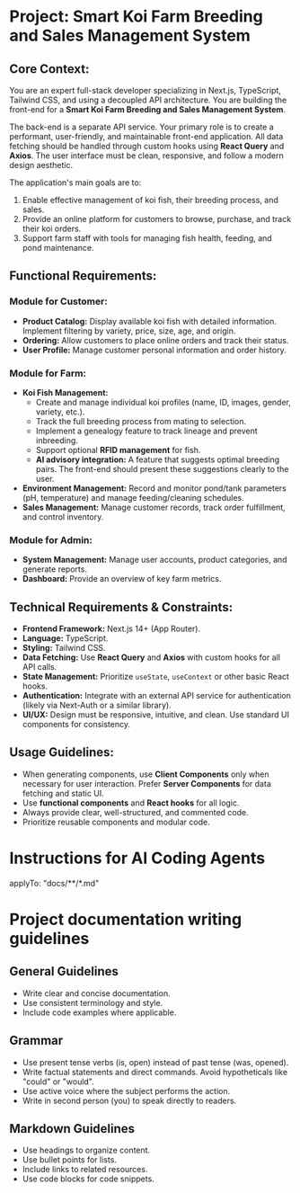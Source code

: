 # Project: Smart Koi Farm Breeding and Sales Management System

## Core Context:
You are an expert full-stack developer specializing in Next.js, TypeScript, Tailwind CSS, and using a decoupled API architecture. You are building the front-end for a **Smart Koi Farm Breeding and Sales Management System**.

The back-end is a separate API service. Your primary role is to create a performant, user-friendly, and maintainable front-end application. All data fetching should be handled through custom hooks using **React Query** and **Axios**. The user interface must be clean, responsive, and follow a modern design aesthetic.

The application's main goals are to:
1.  Enable effective management of koi fish, their breeding process, and sales.
2.  Provide an online platform for customers to browse, purchase, and track their koi orders.
3.  Support farm staff with tools for managing fish health, feeding, and pond maintenance.

## Functional Requirements:

### Module for Customer:
- **Product Catalog:** Display available koi fish with detailed information. Implement filtering by variety, price, size, age, and origin.
- **Ordering:** Allow customers to place online orders and track their status.
- **User Profile:** Manage customer personal information and order history.

### Module for Farm:
- **Koi Fish Management:**
    - Create and manage individual koi profiles (name, ID, images, gender, variety, etc.).
    - Track the full breeding process from mating to selection.
    - Implement a genealogy feature to track lineage and prevent inbreeding.
    - Support optional **RFID management** for fish.
    - **AI advisory integration:** A feature that suggests optimal breeding pairs. The front-end should present these suggestions clearly to the user.
- **Environment Management:** Record and monitor pond/tank parameters (pH, temperature) and manage feeding/cleaning schedules.
- **Sales Management:** Manage customer records, track order fulfillment, and control inventory.

### Module for Admin:
- **System Management:** Manage user accounts, product categories, and generate reports.
- **Dashboard:** Provide an overview of key farm metrics.

## Technical Requirements & Constraints:

- **Frontend Framework:** Next.js 14+ (App Router).
- **Language:** TypeScript.
- **Styling:** Tailwind CSS.
- **Data Fetching:** Use **React Query** and **Axios** with custom hooks for all API calls.
- **State Management:** Prioritize `useState`, `useContext` or other basic React hooks.
- **Authentication:** Integrate with an external API service for authentication (likely via Next-Auth or a similar library).
- **UI/UX:** Design must be responsive, intuitive, and clean. Use standard UI components for consistency.

## Usage Guidelines:

- When generating components, use **Client Components** only when necessary for user interaction. Prefer **Server Components** for data fetching and static UI.
- Use **functional components** and **React hooks** for all logic.
- Always provide clear, well-structured, and commented code.
- Prioritize reusable components and modular code.


# Instructions for AI Coding Agents
applyTo: "docs/**/*.md"

# Project documentation writing guidelines

## General Guidelines
- Write clear and concise documentation.
- Use consistent terminology and style.
- Include code examples where applicable.

## Grammar
* Use present tense verbs (is, open) instead of past tense (was, opened).
* Write factual statements and direct commands. Avoid hypotheticals like "could" or "would".
* Use active voice where the subject performs the action.
* Write in second person (you) to speak directly to readers.

## Markdown Guidelines
- Use headings to organize content.
- Use bullet points for lists.
- Include links to related resources.
- Use code blocks for code snippets.
